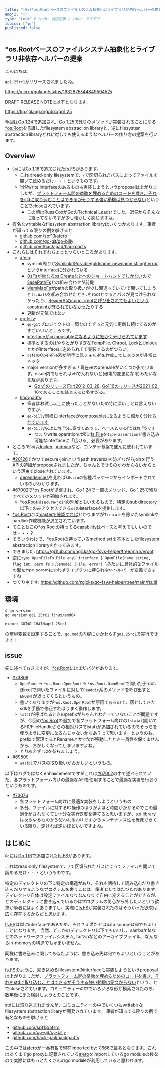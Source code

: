```yaml
---
title: "[Go]*os.Rootベースのファイルシステム抽象化とライブラリ非依存ヘルパーの提案"
emoji: "📂"
type: "tech" # tech: 技術記事 / idea: アイデア
topics: ["go"]
published: false
---
```


## \*os.Rootベースのファイルシステム抽象化とライブラリ非依存ヘルパーの提案

こんにちは。

`go1.25rc1`がリリースされましたね。

https://x.com/golang/status/1932876844849594525

DRAFT RELEASE NOTEは以下となります。

https://tip.golang.org/doc/go1.25

今回は[Go 1.24]で追加され、[Go 1.25]で残りのメソッドが実装されることになる[*os.Root]を意識したfilesystem abstraction libraryと、逆にfilesystem abstraction libraryどれに対しても使えるようなヘルパーの作り方の提案を行います。

## Overview

- `Go`には[Go 1.16]で追加された[fs.FS]があります。
  - これはread-only filesystemで、`/`で区切られたパスによってファイルを開いて読めるだけ・・・というものです。
  - 当然write interfaceのあるものも実装しようというproposalは上がりましたが、[プラットフォーム間の挙動を埋めるためのコードを書き、それをstdに取り込むことはできるがそうする強い動機は見つからない](https://github.com/golang/go/issues/45757#issuecomment-1675157698)ということでcloseされています。
    - この頃はRuss CoxがGoのTechnical Leaderでした。退任からそんなに経ってないですが少し懐かしく感じますね。
- 有名なwritableなfilesystem abstraction libraryはいくつかあります。筆者が知ってる限りの例を挙げると
  - [github.com/spf13/afero]
  - [github.com/go-git/go-billy]
  - [github.com/hack-pad/hackpadfs]
- これらにはそれぞれちょっとつらいところがあります。
  - [afero]:
    - symlink周りが[SymlinkIfPossible(oldname, newname string) error](https://github.com/spf13/afero/blob/v1.14.0/symlink.go#L33-L39)というinterfaceに分かれている
    - [OsFsが単なるos.Createなどへのショートハンドでしかない](https://github.com/spf13/afero/blob/v1.14.0/os.go#L36-L44)ので[BasePathFs](https://github.com/spf13/afero/blob/v1.14.0/basepath.go#L17-L28)との組み合わせが前提
    - [MemMapFs](https://github.com/spf13/afero/blob/v1.14.0/memmap.go#L32-L36)がpathの取り扱いが少し間違っていて`/`で開いてしまうと`fs.Walk`を組み合わせたとき`.`をrootとするとパスが見つけられなかったり、[ReaderAtのconcurrentに呼び出されてもよいというconstraintが守られていなかった](https://github.com/spf13/afero/blob/v1.14.0/mem/file.go#L226-L232)りする
    - 更新が元気ではない
  - [go-billy]:
    - `go-git`プロジェクトの一環なのでずっと元気に更新し続けてるのがすごいいいところです。
    - [interfaceがcomposableになるように細かく分けられています](https://github.com/go-git/go-billy/blob/v5.6.2/fs.go)
    - 標準とするのはややとがりすぎな[TempFile](https://github.com/go-git/go-billy/blob/v5.6.2/fs.go#L91-L101), [Chroot](https://github.com/go-git/go-billy/blob/v5.6.2/fs.go#L151-L160), [LockとUnlock](https://github.com/go-git/go-billy/blob/v5.6.2/fs.go#L173-L177)とかがinterfaceに込められてて実装するのがつらい。
    - [osfsのOpenFile系が勝手に親フォルダを作成してしまう](https://github.com/go-git/go-billy/blob/v5.6.2/osfs/os.go#L106-L121)のが非常にネック
    - major versionが多すぎる！現在`v6`のpreleaseがいくつか出ています。issue内でもそれはv6で入れないと(破壊的変更になる)みたいな言及があります。
      - [Go v1のリリース日は2012-03-28](https://go.dev/doc/devel/release#go1), [Go1.16のリリースが2021-02-16](https://go.dev/doc/devel/release#go1.16)であることを踏まえると多すぎる。
  - [hackpadfs]:
    - 筆者はお試し以上に使ったことがないため特に深いことは言えないですが、
    - `go-billy`同様に[interfaceがcomposableになるように細かく分けられています](https://github.com/hack-pad/hackpadfs/blob/v0.2.4/fs.go)
    - `go-billy`以上に[fs.FS]に寄せてあって、[ベースとなるFSはfs.FSです](https://github.com/hack-pad/hackpadfs/blob/v0.2.4/fs.go#L11-L13)
      - つまりwrite operationは常に[fs.File]を`type-assertion`で書き込み可能なinterfaceに「広げる」必要があります。
- ところで`Go`は[docker], [podman]など、コンテナ基盤で盛んに使われています。
- [#20126](https://github.com/golang/go/issues/20126)でかつてsecure-joinというpath traversalを防ぎながらjoinを行うAPIの追加がproposeされましたが、ちゃんとできるのかわかんないからという理由でcloseされています。
  - [dependencies](https://pkg.go.dev/github.com/cyphar/filepath-securejoin?tab=importedby)を見れば`k8s.io`の各種パッケージからインポートされているのがわかります。
- [#67002](https://github.com/golang/go/issues/67002)で[*os.Root]が提案され、[Go 1.24]で一部のメソッド、[Go 1.25]で残りすべてのメソッドが追加されます。
  - [*os.Root]は`secure-join`の別解ともいえるもので、特定のsub directory以下にのみアクセスできる`os`のinterfaceを提供します。
- [*os.Root]には[masterで確認すれば](https://pkg.go.dev/os@master#Root)わかりますが`Truncate`を除いたsymlinkやhardlink作成機能が追加されています。
- てことはこの[*os.Root]の持ってるcapabilityはベースと考えてもいいのでは・・・？
- そういうわけで、[*os.Root]の持っているmethod setを基本としたfilesystem abstraction libraryを作ってみます。
- できました: https://github.com/ngicks/go-fsys-helper/tree/main/vroot
- 逆に`type OpenFileFs[File any] interface { OpenFile(name string, flag int, perm fs.FileMode) (File, error) }`みたいに具体的なファイルの型をtype paramにすればライブラリに縛られないヘルパーが定義できますね
- つくり中です: https://github.com/ngicks/go-fsys-helper/tree/main/fsutil

## 環境

```
$ go version
go version go1.25rc1 linux/amd64
```

```
export GOTOOLCHAIN=go1.25rc1
```

の環境変数を設定することで、`go.mod`の内容にかかわらず`go1.25rc1`で実行できます！

## issue

先に述べておきますが、[*os.Root]にはまだバグがあります。

- [#73868](https://github.com/golang/go/issues/73868)
  - `OpenRoot` -> `*os.Root.OpenRoot` -> `*os.Root.OpenRoot`で開いた子root、孫rootで開いたファイルに対して`Readdir`系のメソッドを呼び出すと`ENOENT`が返ってくるというもの。
  - 書いてありますが`*os.Root.OpenRoot`が原因であるので、落としてきたsdkを手動で修正すればうまく動作します。
  - `lstat`が呼ばれるときのprefixがちゃんとわたっていないことが問題ですが、今回の[*os.Root]の追加で各プラットフォーム向けの`lstatat`(開いてるFD/FileHandleからの相対パスでlstat)が追加されているのでそっちを使うように変更になるんじゃないかなあ？って思います。というのも、prefixで管理するとRenameとかでfdが移動したとき一貫性を保てませんから、おかしくなってしまいますよね。
  - とりあえず`rc2`を待ちましょう。
- [#69509](https://github.com/golang/go/issues/69509)
  - `wasip1`でパスの取り扱いがおかしいというもの。

以下はバグではなくenhancementですがこれは[#67002](https://github.com/golang/go/issues/67002)の中で述べられていた、各プラットフォーム向けの最適なAPIを使用することで最適な実装を行おうというものです。

- [#73076](https://github.com/golang/go/issues/73076)
  - 各プラットフォーム向けに最適な実装をしようというもの
  - 多分、ファイルに対するIO操作のほうがよほど時間がかかるのでこの最適化がされなくても十分な実行速度を持てると思いますが、std libraryはあらゆるものから使われるわけですからメンテナンス性を確保できている限り、速ければ速いほどいいですよね。

## はじめに

`Go`には[Go 1.16]で追加された[fs.FS]があります。

これはread-only filesystemで、`/`で区切られたパスによってファイルを開いて読めるだけ・・・というものです。

特定のディレクトリの下に特定の構造があり、それを期待して読み込んだり書き込んだりするようなプログラムを書くことは、筆者としてはたびたびあります。
ディレクトリ自体は設定ファイルなりなんなりで自由に変えることができるが、どのディレクトリに書き込んでいるかはプログラムの関心から外したいという欲求が筆者にはよくありますし、実際に[fs.FS]が実装されたのはそういった欲求は広く存在するからだと思います。

[fs.FS]は単にinterfaceであるため、それさえ満たせばdata sourceは何でもよいことになります。
当然、どこかのディレクトリ以下でもいいし、samba/nfsなどのネットワークファイルシステム, tar/zipなどのアーカイブファイル、なんならin-memoryの構造でもかまいません。

同様に書き込みに関しても似たように、書き込み先は何でもよいということがあります。

[fs.FS]のように、書き込めるfilesystemのinterfaceも実装しようというproposalは上がりましたが、[プラットフォーム間の挙動を埋めるためのコードを書き、それをstdに取り込むことはできるがそうする強い動機は見つからない](https://github.com/golang/go/issues/45757#issuecomment-1675157698)ということでcloseされています。コミュニティーの中でいろいろな形が模索されたのち、数年後にまた検討しようとのことです。

stdには取り込まれませんが、コミュニティーの中でいくつもwritableなfilesystem abstraction libaryが開発されています。
筆者が知ってる限りの例で有名なものを挙げると

- [github.com/spf13/afero]
- [github.com/go-git/go-billy]
- [github.com/hack-pad/hackpadfs]

この中では[afero]が一番有名で現在imported by: 7,666で最多となります。これはあくまでgo proxyに記録されている[afero]をimportしているgo moduleの数なので実際にはもっとたくさんのgo moduleが利用していると思われます。

  <!-- other languages referenced -->

[Java]: https://www.java.com/
[TypeScript]: https://www.typescriptlang.org/
[python]: https://www.python.org/
[C]: https://www.c-language.org/
[C++]: https://isocpp.org/
[Rust]: https://www.rust-lang.org
[The Rust Programming Language 日本語]: https://doc.rust-jp.rs/book-ja/
[Lua]: https://www.lua.org/

<!-- other lib/SDKs referenced -->

[Node.js]: https://nodejs.org/en
[deno]: https://deno.com/
[tokio]: https://tokio.rs/

<!-- editors -->

[Visual Studio Code]: https://code.visualstudio.com/
[vscode]: https://code.visualstudio.com/
[neovim]: https://neovim.io/

<!-- tools -->

[git]: https://git-scm.com/
[Git Credential Manager]: https://github.com/git-ecosystem/git-credential-manager?tab=readme-ov-file
[Docker]: https://www.docker.com/
[Dockerfile]: https://docs.docker.com/build/concepts/dockerfile/
[podman]: https://podman.io/
[Elasticsearch]: https://www.elastic.co/docs/solutions/search

<!-- Go versions -->

[Go]: https://go.dev/
[Go 1.11]: https://go.dev/doc/go1.11
[Go 1.14]: https://go.dev/doc/go1.14
[Go 1.16]: https://go.dev/doc/go1.16
[Go 1.18]: https://go.dev/doc/go1.18
[Go 1.23]: https://go.dev/doc/go1.23
[Go 1.24]: https://go.dev/doc/go1.24
[Go 1.25]: https://go.dev/doc/go1.25

<!-- Go doc links -->

[A Tour of Go]: https://go.dev/tour/welcome/
[GOAUTH]: https://pkg.go.dev/cmd/go#hdr-GOAUTH_environment_variable

<!-- Go tools -->

[gopls]: https://github.com/golang/tools/tree/master/gopls
[github.com/go-task/task]: https://github.com/go-task/task

<!-- references to spec -->

[type assertion]: https://go.dev/ref/spec#Type_assertions
[type switch]: https://go.dev/ref/spec#Type_switches

<!-- references to sdk library -->

[panic]: https://pkg.go.dev/builtin@go1.24.4#panic
[errors.New]: https://pkg.go.dev/errors@go1.24.4#New
[errors.Is]: https://pkg.go.dev/errors@go1.24.4#Is
[errors.As]: https://pkg.go.dev/errors@go1.24.4#As
[errors.Join]: https://pkg.go.dev/errors@go1.24.4#Join
[fmt.Errorf]: https://pkg.go.dev/fmt@go1.24.4#Errorf
[fs.ErrNotExist]: https://pkg.go.dev/io/fs@go1.24.4#ErrNotExist
[http.Server]: https://pkg.go.dev/net/http@go1.24.4#Server
[*http.Server]: https://pkg.go.dev/net/http@go1.24.4#Server
[io.EOF]: https://pkg.go.dev/io@go1.24.4#EOF
[io.Reader]: https://pkg.go.dev/io@go1.24.4#Reader
[io.Writer]: https://pkg.go.dev/io@go1.24.4#Writer
[fs.FS]: https://pkg.go.dev/io/fs@go1.24.4#FS
[fs.File]: https://pkg.go.dev/io/fs@go1.24.4#File
[*os.Root]: https://pkg.go.dev/os@go1.24.4#Root
[syscall.Errno]: https://pkg.go.dev/syscall@go1.24.4#Errno
[text/template]: https://pkg.go.dev/text/template@go1.24.4

<!-- references to Go library -->

[github.com/spf13/afero]: https://github.com/spf13/afero/
[afero]: https://github.com/spf13/afero/
[github.com/go-git/go-billy]: https://github.com/go-git/go-billy
[go-billy]: https://github.com/go-git/go-billy
[github.com/hack-pad/hackpadfs]: https://github.com/hack-pad/hackpadfs
[hackpadfs]: https://github.com/hack-pad/hackpadfs
